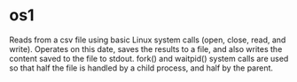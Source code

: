 # os1
Reads from a csv file using basic Linux system calls (open, close, read, and write). Operates on this date, saves the results to a file, and also writes the content saved to the file to stdout. fork() and waitpid() system calls are used so that half the file is handled by a child process, and half by the parent.
